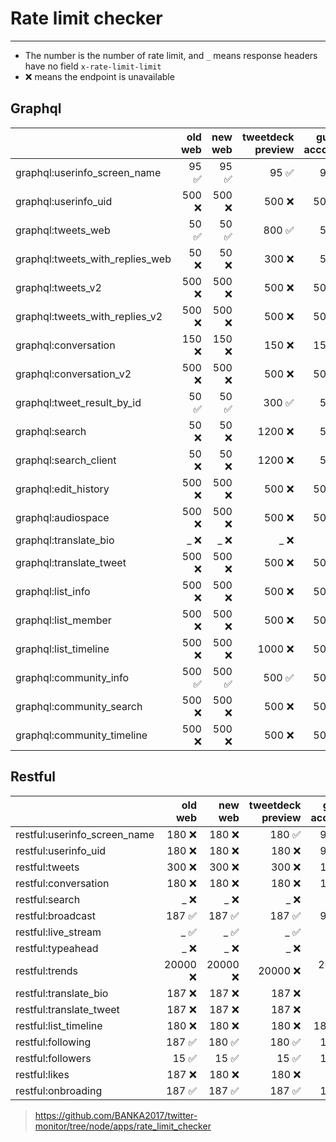 # Rate limit checker

---

- The number is the number of rate limit, and `_` means response headers have no field `x-rate-limit-limit`
- ❌ means the endpoint is unavailable

## Graphql

|                               |            old web |            new web |  tweetdeck preview |      guest account|
| :-- | --: | --: | --: | --: |
| graphql:userinfo_screen_name    |             95 ✅ |             95 ✅ |             95 ✅ |             95 ✅ |
| graphql:userinfo_uid            |            500 ❌ |            500 ❌ |            500 ❌ |            500 ✅ |
| graphql:tweets_web              |             50 ✅ |             50 ✅ |            800 ✅ |             50 ✅ |
| graphql:tweets_with_replies_web |             50 ❌ |             50 ❌ |            300 ❌ |             50 ✅ |
| graphql:tweets_v2               |            500 ❌ |            500 ❌ |            500 ❌ |            500 ✅ |
| graphql:tweets_with_replies_v2  |            500 ❌ |            500 ❌ |            500 ❌ |            500 ✅ |
| graphql:conversation            |            150 ❌ |            150 ❌ |            150 ❌ |            150 ✅ |
| graphql:conversation_v2         |            500 ❌ |            500 ❌ |            500 ❌ |            500 ✅ |
| graphql:tweet_result_by_id      |             50 ✅ |             50 ✅ |            300 ✅ |             50 ✅ |
| graphql:search                  |             50 ❌ |             50 ❌ |           1200 ❌ |             50 ✅ |
| graphql:search_client           |             50 ❌ |             50 ❌ |           1200 ❌ |             50 ✅ |
| graphql:edit_history            |            500 ❌ |            500 ❌ |            500 ❌ |            500 ✅ |
| graphql:audiospace              |            500 ❌ |            500 ❌ |            500 ❌ |            500 ✅ |
| graphql:translate_bio           |              _ ❌ |              _ ❌ |              _ ❌ |              _ ❌ |
| graphql:translate_tweet         |            500 ❌ |            500 ❌ |            500 ❌ |            500 ✅ |
| graphql:list_info               |            500 ❌ |            500 ❌ |            500 ❌ |            500 ✅ |
| graphql:list_member             |            500 ❌ |            500 ❌ |            500 ❌ |            500 ✅ |
| graphql:list_timeline           |            500 ❌ |            500 ❌ |           1000 ❌ |            500 ✅ |
| graphql:community_info          |            500 ✅ |            500 ✅ |            500 ✅ |            500 ✅ |
| graphql:community_search        |            500 ❌ |            500 ❌ |            500 ❌ |            500 ✅ |
| graphql:community_timeline      |            500 ❌ |            500 ❌ |            500 ❌ |            500 ✅ |

## Restful

|                               |            old web |            new web |  tweetdeck preview |      guest account|
| :-- | --: | --: | --: | --: |
| restful:userinfo_screen_name    |            180 ❌ |            180 ❌ |            180 ✅ |            900 ✅ |
| restful:userinfo_uid            |            180 ❌ |            180 ❌ |            180 ❌ |            900 ✅ |
| restful:tweets                  |            300 ❌ |            300 ❌ |            300 ❌ |            180 ✅ |
| restful:conversation            |            180 ❌ |            180 ❌ |            180 ❌ |            180 ✅ |
| restful:search                  |              _ ❌ |              _ ❌ |              _ ❌ |              _ ✅ |
| restful:broadcast               |            187 ✅ |            187 ✅ |            187 ✅ |            900 ✅ |
| restful:live_stream             |              _ ✅ |              _ ✅ |              _ ✅ |              _ ✅ |
| restful:typeahead               |              _ ❌ |              _ ❌ |              _ ❌ |              _ ✅ |
| restful:trends                  |          20000 ❌ |          20000 ❌ |          20000 ❌ |          20000 ✅ |
| restful:translate_bio           |            187 ❌ |            187 ❌ |            187 ❌ |              _ ❌ |
| restful:translate_tweet         |            187 ❌ |            187 ❌ |            187 ❌ |              _ ❌ |
| restful:list_timeline           |            180 ❌ |            180 ❌ |            180 ❌ |           1800 ✅ |
| restful:following               |            187 ✅ |            180 ✅ |            180 ✅ |            180 ✅ |
| restful:followers               |             15 ✅ |             15 ✅ |             15 ✅ |            180 ✅ |
| restful:likes                   |            187 ❌ |            180 ❌ |            180 ❌ |             75 ✅ |
| restful:onbroading              |            187 ✅ |            187 ✅ |            187 ✅ |            187 ✅ |

><https://github.com/BANKA2017/twitter-monitor/tree/node/apps/rate_limit_checker>
